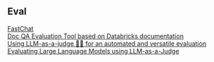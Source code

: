 ## Eval 
[FastChat](https://github.com/lm-sys/FastChat)  
[Doc QA Evaluation Tool based on Databricks documentation](https://github.com/databrickslabs/doc-qa/tree/main)  
[Using LLM-as-a-judge 🧑‍⚖️ for an automated and versatile evaluation](https://huggingface.co/learn/cookbook/llm_judge)  
[Evaluating Large Language Models using LLM-as-a-Judge](https://github.com/aws-samples/evaluating-large-language-models-using-llm-as-a-judge)  


